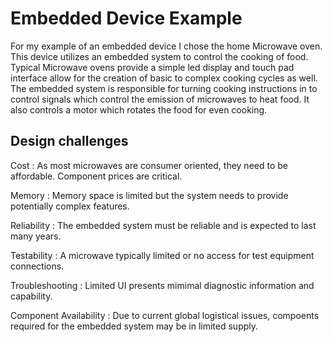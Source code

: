 ﻿# Embedded Device Example

For my example of an embedded device I chose the home Microwave oven.  This device utilizes an embedded system to control the 
cooking of food. Typical Microwave ovens provide a simple led display and touch pad interface allow for the creation of basic
to complex cooking cycles as well. The embedded system is responsible for turning cooking instructions in to control signals
which control the emission of microwaves to heat food.  It also controls a motor which rotates the food for even cooking.

## Design challenges

Cost 
: As most microwaves are consumer oriented, they need to be affordable. Component prices are critical.

Memory
: Memory space is limited but the system needs to provide potentially complex features.

Reliability
: The embedded system must be reliable and is expected to last many years.

Testability
: A microwave typically limited or no access for test equipment connections. 

Troubleshooting
: Limited UI presents mimimal diagnostic information and capability. 

Component Availability
: Due to current global logistical issues, compoents required for the embedded system may be in limited supply.